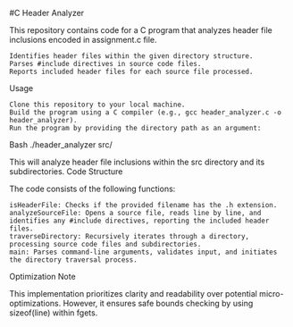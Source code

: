 #C Header Analyzer

This repository contains code for a C program that analyzes header file inclusions encoded in assignment.c file.

    Identifies header files within the given directory structure.
    Parses #include directives in source code files.
    Reports included header files for each source file processed.

Usage

    Clone this repository to your local machine.
    Build the program using a C compiler (e.g., gcc header_analyzer.c -o header_analyzer).
    Run the program by providing the directory path as an argument:

Bash 
./header_analyzer src/

This will analyze header file inclusions within the src directory and its subdirectories.
Code Structure

The code consists of the following functions:

    isHeaderFile: Checks if the provided filename has the .h extension.
    analyzeSourceFile: Opens a source file, reads line by line, and identifies any #include directives, reporting the included header files.
    traverseDirectory: Recursively iterates through a directory, processing source code files and subdirectories.
    main: Parses command-line arguments, validates input, and initiates the directory traversal process.

Optimization Note

This implementation prioritizes clarity and readability over potential micro-optimizations. However, it ensures safe bounds checking by using sizeof(line) within fgets.
